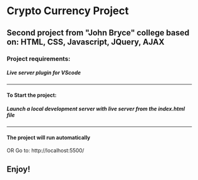 # Crypto Currency Project
## Second project from "John Bryce" college based on: HTML, CSS, Javascript, JQuery, AJAX

### Project requirements:
##### Live server plugin for VScode
___

#### To Start the project:
##### Launch a local development server with live server from the index.html file
___

#### The project will run automatically 
OR
Go to: http://localhost:5500/

## Enjoy!
